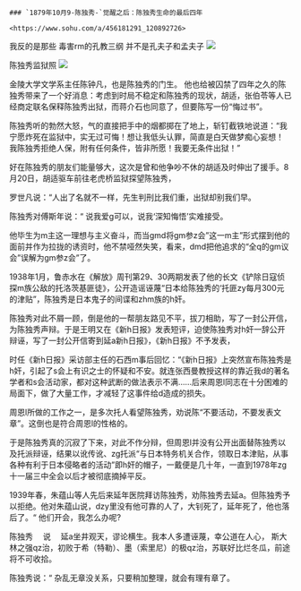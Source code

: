 ```warning
### `1879年10月9-陈独秀-`觉醒之后：陈独秀生命的最后四年

<https://www.sohu.com/a/456181291_120892726>
```
我反的是那些
毒害rm的孔教三纲
并不是孔夫子和孟夫子
![](https://p4.itc.cn/images01/20210318/b6b306e73ec547cf83566c12afa5a4d4.jpeg)

陈独秀监狱照
![](https://p4.itc.cn/images01/20210318/8df1e5648994413f89d21a046b697d67.jpeg)

金陵大学文学系主任陈钟凡，也是陈独秀的门生。
他也给被囚禁了四年之久的陈独秀带来了一个好消息：考虑到时局不稳定和陈独秀的现状，胡适，张伯苓等人已经商定联名保释陈独秀出狱，而蒋介石也同意了，但要陈写一份“悔过书”。

陈独秀听的勃然大怒，气的直接把手中的烟都掷在了地上，斩钉截铁地说道：“我宁愿炸死在监狱中，实无过可悔！想让我低头认罪，简直是白天做梦痴心妄想！
我陈独秀拒绝人保，附有任何条件，皆非所愿！我要无条件出狱！”

好在陈独秀的朋友们能量够大，这次是曾和他争吵不休的胡适及时伸出了援手。8月20日，胡适驱车前往老虎桥监狱探望陈独秀，

罗世凡说：“人出了名就不一样，先生判刑比我们重，出狱却别我们早。

陈独秀对傅斯年说：“ 说我爱g可以，说我‘深知悔悟’实难接受。

他毕生为m主这一理想与主义奋斗，而当gmd将gm参z会”这一m主”形式摆到他的面前并作为拉拢的诱资时，他不禁哑然失笑，看来，dmd把他追求的“全q的gm议会”误解为gm参z会”了。

1938年1月，鲁赤水在《解放》周刊第29、30两期发表了他的长文《铲除日寇侦探m族公敌的托洛茨基匪徒》，公开造谣诬蔑“日本给陈独秀的‘托匪zy每月300元的津贴”，陈独秀是日本鬼子的间谍和zhm族的h奸。

陈独秀对此不屑一顾，倒是他的一帮朋友路见不平，拔刀相助，写了一封公开信，为陈独秀声辩。于是王明又在《新h日报》发表短评，迫使陈独秀对h奸一辞公开辩诬，写了一封公开信寄到延a新h日报》，《新h日报》不予发表，

时任《新h日报》采访部主任的石西m事后回忆：“《新h日报》上突然宣布陈独秀是h奸，引起了s会上有识之士的怀疑和不安。就连张西曼教授这样的靠近我d的著名学者和s会活动家，都对这种武断的做法表示不满……后来周恩l同志在十分困难的局面下，做了大量工作，才减轻了这事件给d造成的损失。

周恩l所做的工作之一，是多次托人看望陈独秀，劝说陈“不要活动，不要发表文章”。这倒也是符合周恩l的性格的。

于是陈独秀真的沉寂了下来，对此不作分辩，但周恩l并没有公开出面替陈独秀以及托派辩诬，结果以讹传讹、zg托派“与日本特务机关合作，领取日本津贴，从事各种有利于日本侵略者的活动”即h奸的帽子，一戴便是几十年，一直到1978年zg十一届三中全会以后才被彻底摘掉平反。

1939年春，朱蕴山等人先后来延年医院拜访陈独秀，劝陈独秀去延a。但陈独秀予以拒绝。他对朱蕴山说，dzy里没有他可靠的人了，大钊死了，延年死了，他也落后了。“ 他们开会，我怎么办呢?

陈独秀
　说
　延a坐井观天，谬论横生。我本人多遭诬蔑，幸公道在人心，
斯大林之强qz治，初败于希（特勒）、墨（索里尼）的极qz治，苏联好比烂冬瓜，前途将不可收拾。

陈独秀说：“ 杂乱无章没关系，只要稍加整理，就会有理有章了。
